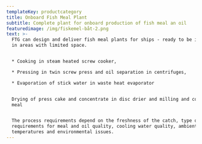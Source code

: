 ```yaml
---
templateKey: productcategory
title: Onboard Fish Meal Plant
subtitle: Complete plant for onboard production of fish meal an oil
featuredimage: /img/fiskemel-båt-2.png
text: >-
  FTG can design and deliver fish meal plants for ships - ready to be installed
  in areas with limited space. 


  * Cooking in steam heated screw cooker,

  * Pressing in twin screw press and oil separation in centrifuges,

  * Evaporation of stick water in waste heat evaporator


  Drying of press cake and concentrate in disc drier and milling and cooling of
  meal


  The process requirements depend on the freshness of the catch, type of fish,
  requirements for meal and oil quality, cooling water quality, ambient
  temperatures and environmental issues.
---
```


